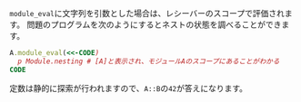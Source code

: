 `module_eval`に文字列を引数とした場合は、レシーバーのスコープで評価されます。
問題のプログラムを次のようにするとネストの状態を調べることができます。

```ruby
A.module_eval(<<-CODE)
  p Module.nesting # [A]と表示され、モジュールAのスコープにあることがわかる
CODE
```

定数は静的に探索が行われますので、`A::B`の`42`が答えになります。
